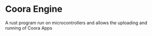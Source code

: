 # Coora Engine
A rust program run on microcontrollers and allows the uploading and running of Coora Apps 